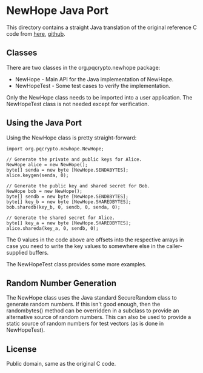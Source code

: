 # NewHope Java Port

This directory contains a straight Java translation of the original
reference C code from [here](https://cryptojedi.org/crypto/#newhope),
[github](https://github.com/tpoeppelmann/newhope).

## Classes

There are two classes in the org.pqcrypto.newhope package:

 * NewHope - Main API for the Java implementation of NewHope.
 * NewHopeTest - Some test cases to verify the implementation.

Only the NewHope class needs to be imported into a user application.
The NewHopeTest class is not needed except for verification.

## Using the Java Port

Using the NewHope class is pretty straight-forward:

    import org.pqcrypto.newhope.NewHope;

    // Generate the private and public keys for Alice.
    NewHope alice = new NewHope();
    byte[] senda = new byte [NewHope.SENDABYTES];
    alice.keygen(senda, 0);

    // Generate the public key and shared secret for Bob.
    NewHope bob = new NewHope();
    byte[] sendb = new byte [NewHope.SENDBBYTES];
    byte[] key_b = new byte [NewHope.SHAREDBYTES];
    bob.sharedb(key_b, 0, sendb, 0, senda, 0);

    // Generate the shared secret for Alice.
    byte[] key_a = new byte [NewHope.SHAREDBYTES];
    alice.shareda(key_a, 0, sendb, 0);

The 0 values in the code above are offsets into the respective arrays
in case you need to write the key values to somewhere else in the
caller-supplied buffers.

The NewHopeTest class provides some more examples.

## Random Number Generation

The NewHope class uses the Java standard SecureRandom class to generate
random numbers.  If this isn't good enough, then the randombytes() method
can be overridden in a subclass to provide an alternative source of
random numbers.  This can also be used to provide a static source of
random numbers for test vectors (as is done in NewHopeTest).

## License

Public domain, same as the original C code.
